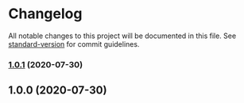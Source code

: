 # Changelog

All notable changes to this project will be documented in this file. See [standard-version](https://github.com/conventional-changelog/standard-version) for commit guidelines.

### [1.0.1](https://github.com/andyaaz/create-project/compare/v1.0.0...v1.0.1) (2020-07-30)

## 1.0.0 (2020-07-30)
